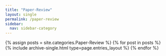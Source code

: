 ```yaml
---
title: "Paper-Review"
layout: single
permalink: /paper-review
sidebar:
  nav: sidebar-category
---
```



{% assign posts = site.categories.Paper-Review %}
{% for post in posts %} {% include archive-single.html type=page.entries_layout %} {% endfor %}
